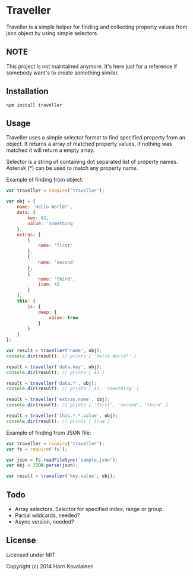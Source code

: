 Traveller
===============

Traveller is a simple helper for finding and collecting property values from json object by using simple selectors. 

NOTE
----

This project is not maintained anymore. It's here just for a reference if somebody want's to create something similar. 

Installation
------------
	npm install traveller

Usage
-----

Traveller uses a simple selector format to find specified property from an object. It returns a array of matched property values, if nothing was matched it will return a empty array.

Selector is a string of containing dot separated list of property names. Asterisk (*) can be used to match any property name.

Example of finding from object:

```javascript
var traveller = require('traveller');

var obj = {
	name: 'Hello World!',
	data: {
		key: 42,
		value: 'something'
	},
	extras: [
		{
			name: 'first'
		},
		{
			name: 'second'
		},
		{
			name: 'third',
			item: 42
		}
	],
	this: {
		is: {
			deep: {
				value: true
			}
		}
	}
};

var result = traveller('name', obj);
console.dir(result); // prints [ 'Hello World!' ]

result = traveller('data.key', obj);
console.dir(result); // prints [ 42 ]

result = traveller('data.*', obj);
console.dir(result); // prints [ 42, 'something' ]

result = traveller('extras.name', obj);
console.dir(result); // prints [ 'first', 'second', 'third' ]

result = traveller('this.*.*.value', obj);
console.dir(result); // prints [ true ]
```

Example of finding from JSON file:

```javascript
var traveller = require('traveller');
var fs = require('fs');

var json = fs.readFileSync('sample.json');
var obj = JSON.parse(json);

var result = traveller('key.value', obj);
```

Todo
----
 - Array selectors. Selector for specified index, range or group.
 - Partial wildcards, needed?
 - Async version, needed?

License
-------

Licensed under MIT

Copyright (c) 2014 Harri Kovalainen
